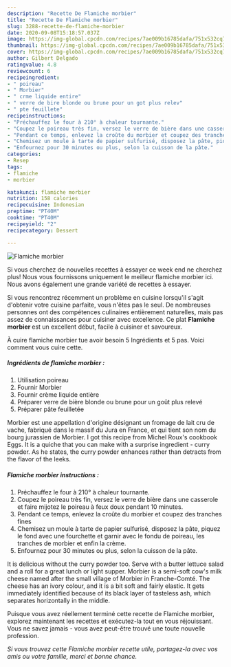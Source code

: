 ```yaml
---
description: "Recette De Flamiche morbier"
title: "Recette De Flamiche morbier"
slug: 3288-recette-de-flamiche-morbier
date: 2020-09-08T15:18:57.037Z
image: https://img-global.cpcdn.com/recipes/7ae009b16785dafa/751x532cq70/flamiche-morbier-photo-principale-de-la-recette.jpg
thumbnail: https://img-global.cpcdn.com/recipes/7ae009b16785dafa/751x532cq70/flamiche-morbier-photo-principale-de-la-recette.jpg
cover: https://img-global.cpcdn.com/recipes/7ae009b16785dafa/751x532cq70/flamiche-morbier-photo-principale-de-la-recette.jpg
author: Gilbert Delgado
ratingvalue: 4.8
reviewcount: 6
recipeingredient:
- " poireau"
- " Morbier"
- " crme liquide entire"
- " verre de bire blonde ou brune pour un got plus relev"
- " pte feuillete"
recipeinstructions:
- "Préchauffez le four à 210° à chaleur tournante."
- "Coupez le poireau très fin, versez le verre de bière dans une casserole et faire mijotez le poireau à feux doux pendant 10 minutes."
- "Pendant ce temps, enlevez la croûte du morbier et coupez des tranches fines"
- "Chemisez un moule à tarte de papier sulfurisé, disposez la pâte, piquez le fond avec une fourchette et garnir avec le fondu de poireau, les tranches de morbier et enfin la crème."
- "Enfournez pour 30 minutes ou plus, selon la cuisson de la pâte."
categories:
- Resep
tags:
- flamiche
- morbier

katakunci: flamiche morbier 
nutrition: 158 calories
recipecuisine: Indonesian
preptime: "PT40M"
cooktime: "PT40M"
recipeyield: "2"
recipecategory: Dessert

---
```



![Flamiche morbier](https://img-global.cpcdn.com/recipes/7ae009b16785dafa/751x532cq70/flamiche-morbier-photo-principale-de-la-recette.jpg)

Si vous cherchez de nouvelles recettes à essayer ce week end ne cherchez plus! Nous vous fournissons uniquement le meilleur flamiche morbier ici. Nous avons également une grande variété de recettes à essayer.

Si vous rencontrez récemment un problème en cuisine lorsqu'il s'agit d'obtenir votre cuisine parfaite, vous n'êtes pas le seul. De nombreuses personnes ont des compétences culinaires entièrement naturelles, mais pas assez de connaissances pour cuisiner avec excellence. Ce plat <strong> Flamiche morbier </strong> est un excellent début, facile à cuisiner et savoureux.

<!--inarticleads1-->

À cuire flamiche morbier tue avoir besoin 5 Ingrédients et 5 pas. Voici comment vous cuire cette.

##### Ingrédients de flamiche morbier :

1. Utilisation  poireau
1. Fournir  Morbier
1. Fournir  crème liquide entière
1. Préparer  verre de bière blonde ou brune pour un goût plus relevé
1. Préparer  pâte feuilletée


Morbier est une appellation d&#39;origine désignant un fromage de lait cru de vache, fabriqué dans le massif du Jura en France, et qui tient son nom du bourg jurassien de Morbier. I got this recipe from Michel Roux&#39;s cookbook Eggs. It is a quiche that you can make with a surprise ingredient - curry powder. As he states, the curry powder enhances rather than detracts from the flavor of the leeks. 

<!--inarticleads2-->

##### Flamiche morbier instructions :

1. Préchauffez le four à 210° à chaleur tournante.
1. Coupez le poireau très fin, versez le verre de bière dans une casserole et faire mijotez le poireau à feux doux pendant 10 minutes.
1. Pendant ce temps, enlevez la croûte du morbier et coupez des tranches fines
1. Chemisez un moule à tarte de papier sulfurisé, disposez la pâte, piquez le fond avec une fourchette et garnir avec le fondu de poireau, les tranches de morbier et enfin la crème.
1. Enfournez pour 30 minutes ou plus, selon la cuisson de la pâte.


It is delicious without the curry powder too. Serve with a butter lettuce salad and a roll for a great lunch or light supper. Morbier is a semi-soft cow&#39;s milk cheese named after the small village of Morbier in Franche-Comté. The cheese has an ivory colour, and it is a bit soft and fairly elastic. It gets immediately identified because of its black layer of tasteless ash, which separates horizontally in the middle. 

<!--inarticleads1-->

<p>
Puisque vous avez réellement terminé cette recette de Flamiche morbier, explorez maintenant les recettes et exécutez-la tout en vous réjouissant. Vous ne savez jamais - vous avez peut-être trouvé une toute nouvelle profession.
</p>

<p>
<i>Si vous trouvez cette Flamiche morbier recette utile, partagez-la avec vos amis ou votre famille, merci et bonne chance.</i>
</p>
